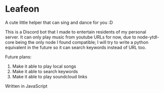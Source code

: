 # Leafeon
A cute little helper that can sing and dance for you :D

This is a Discord bot that I made to entertain residents of my personal server. 
It can only play music from youtube URLs for now, due to node-ytdl-core being the only node I found compatible; I will try to write a python equivalent in the future so it can search keywords instead of URL too.

Future plans:
1. Make it able to play local songs
2. Make it able to search keywords
3. Make it able to play soundcloud links
 

Written in JavaScript
